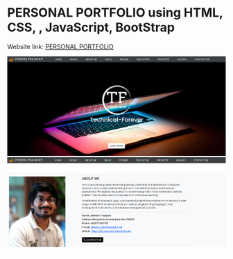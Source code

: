 # PERSONAL PORTFOLIO  using HTML, CSS, , JavaScript, BootStrap

Website link: [PERSONAL PORTFOLIO](https://technical-forever.netlify.app/)

![sample image ](./Sample-img/image0.png)
![sample](./Sample-img/image.png)
